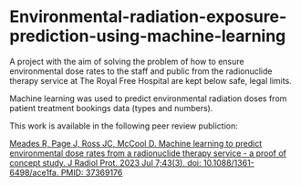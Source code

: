 # Environmental-radiation-exposure-prediction-using-machine-learning
A project with the aim of solving the problem of how to ensure environmental dose rates to the staff and public from the radionuclide therapy service at The Royal Free Hospital are kept below safe, legal limits.

Machine learning was used to predict environmental radiation doses from patient treatment bookings data (types and numbers).

This work is available in the following peer review publiction:

[Meades R, Page J, Ross JC, McCool D. Machine learning to predict environmental dose rates from a radionuclide therapy service - a proof of concept study. J Radiol Prot. 2023 Jul 7;43(3). doi: 10.1088/1361-6498/ace1fa. PMID: 37369176](https://iopscience.iop.org/article/10.1088/1361-6498/ace1fa)
